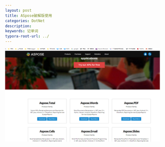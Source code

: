 ```yaml
---
layout: post
title: ASpose破解版使用
categories: DotNet
description: 
keywords: 记单词
typora-root-url: ../
---
```


![image-20220308162244832](/images/posts/image-20220308162244832.png)
